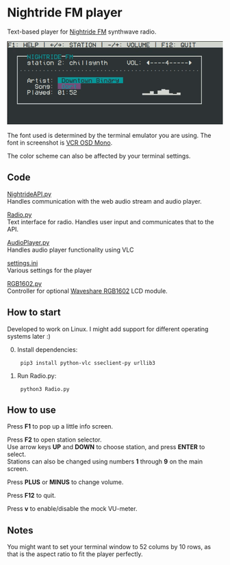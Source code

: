 # Nightride FM player
Text-based player for [Nightride FM](https://nightride.fm/) synthwave radio.

![](./images/player.gif)

The font used is determined by the terminal emulator you are using. The font in screenshot is [VCR OSD Mono](https://www.dafont.com/vcr-osd-mono.font).

The color scheme can also be affected by your terminal settings.

## Code

[NightrideAPI.py](./NightrideAPI.py)  
Handles communication with the web audio stream and audio player.


[Radio.py](./Radio.py)  
Text interface for radio. Handles user input and communicates that to the API.


[AudioPlayer.py](./AudioPlayer.py)  
Handles audio player functionality using VLC


[settings.ini](./settings.ini)  
Various settings for the player


[RGB1602.py](./RGB1602.py)  
Controller for optional [Waveshare RGB1602](https://www.waveshare.com/wiki/LCD1602_RGB_Module) LCD module.

## How to start
Developed to work on Linux. I might add support for different operating systems later :)

0. Install dependencies:

        pip3 install python-vlc sseclient-py urllib3

1. Run Radio.py:

        python3 Radio.py


## How to use

Press **F1** to pop up a little info screen.

Press **F2** to open station selector.  
Use arrow keys **UP** and **DOWN** to choose station, and press **ENTER** to select.  
Stations can also be changed using numbers **1** through **9** on the main screen.

Press **PLUS** or **MINUS** to change volume.

Press **F12** to quit.

Press **v** to enable/disable the mock VU-meter.

## Notes

You might want to set your terminal window to 52 colums by 10 rows, as that is the aspect ratio to fit the player perfectly.